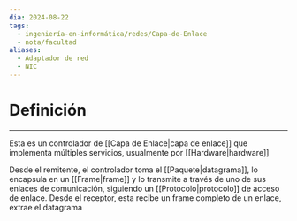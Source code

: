```yaml
---
dia: 2024-08-22
tags:
  - ingeniería-en-informática/redes/Capa-de-Enlace
  - nota/facultad
aliases:
  - Adaptador de red
  - NIC
---
```

# Definición
---
Esta es un controlador de [[Capa de Enlace|capa de enlace]] que implementa múltiples servicios, usualmente por [[Hardware|hardware]]

Desde el remitente, el controlador toma el [[Paquete|datagrama]], lo encapsula en un [[Frame|frame]] y lo transmite a través de uno de sus enlaces de comunicación, siguiendo un [[Protocolo|protocolo]] de acceso de enlace. Desde el receptor, esta recibe un frame completo de un enlace, extrae el datagrama